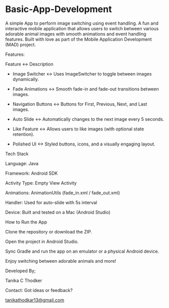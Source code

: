 # Basic-App-Development
A simple App to perform image switching using event handling.
A fun and interactive mobile application that allows users to switch between various adorable animal images with smooth animations and event handling features. Built with love as part of the Mobile Application Development (MAD) project.

Features:

Feature	<-> Description

* Image Switcher <->	Uses ImageSwitcher to toggle between images dynamically.
  
* Fade Animations <->	Smooth fade-in and fade-out transitions between images.
  
* Navigation Buttons <-> Buttons for First, Previous, Next, and Last images.
  
* Auto Slide <->	Automatically changes to the next image every 5 seconds.
  
* Like Feature <->	Allows users to like images (with optional state retention).
  
* Polished UI <->	Styled buttons, icons, and a visually engaging layout.

Tech Stack

Language: Java

Framework: Android SDK

Activity Type: Empty View Activity

Animations: AnimationUtils (fade_in.xml / fade_out.xml)

Handler: Used for auto-slide with 5s interval

Device: Built and tested on a Mac (Android Studio)

How to Run the App

Clone the repository or download the ZIP.

Open the project in Android Studio.

Sync Gradle and run the app on an emulator or a physical Android device.

Enjoy switching between adorable animals and more!

Developed By;

Tanika C Thodker

Contact:
Got ideas or feedback?

tanikathodkar13@gmail.com
